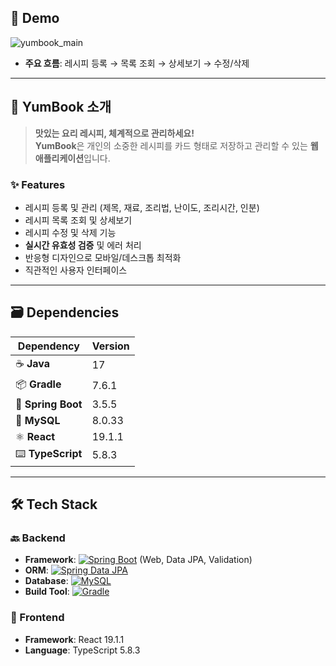 ## 🎥 Demo
![yumbook_main](https://github.com/user-attachments/assets/c4066488-cd77-4bca-962b-e27140b4339a)

- **주요 흐름**: 레시피 등록 → 목록 조회 → 상세보기 → 수정/삭제


---


## 🍳 YumBook 소개
> **맛있는 요리 레시피, 체계적으로 관리하세요!**  
> **YumBook**은 개인의 소중한 레시피를 카드 형태로 저장하고 관리할 수 있는 **웹 애플리케이션**입니다.  

### ✨ Features
- 레시피 등록 및 관리 (제목, 재료, 조리법, 난이도, 조리시간, 인분)
- 레시피 목록 조회 및 상세보기
- 레시피 수정 및 삭제 기능
- **실시간 유효성 검증** 및 에러 처리
- 반응형 디자인으로 모바일/데스크톱 최적화
- 직관적인 사용자 인터페이스

  
---


## 🗃️ Dependencies
| Dependency   | Version  |
|--------------|----------|
| ☕ **Java**  | 17       |
| 📦 **Gradle** | 7.6.1    |
| 🚀 **Spring Boot** | 3.5.5    |
| 🐬 **MySQL** | 8.0.33   |
| ⚛️ **React** | 19.1.1   |
| ⌨️ **TypeScript** | 5.8.3    |


---


## 🛠️ Tech Stack
### 🔙 Backend
- **Framework**: [![Spring Boot](https://img.shields.io/badge/Spring%20Boot-3.5.5-brightgreen.svg)](https://spring.io/projects/spring-boot) (Web, Data JPA, Validation)  
- **ORM**: [![Spring Data JPA](https://img.shields.io/badge/Spring%20Data%20JPA-3.5.5-blue.svg)](https://spring.io/projects/spring-data-jpa)  
- **Database**: [![MySQL](https://img.shields.io/badge/MySQL-8.0-orange.svg)](https://www.mysql.com/)  
- **Build Tool**: [![Gradle](https://img.shields.io/badge/Gradle-7.6.1-green.svg)](https://gradle.org/)

### 🎨 Frontend
- **Framework**: React 19.1.1  
- **Language**: TypeScript 5.8.3  
